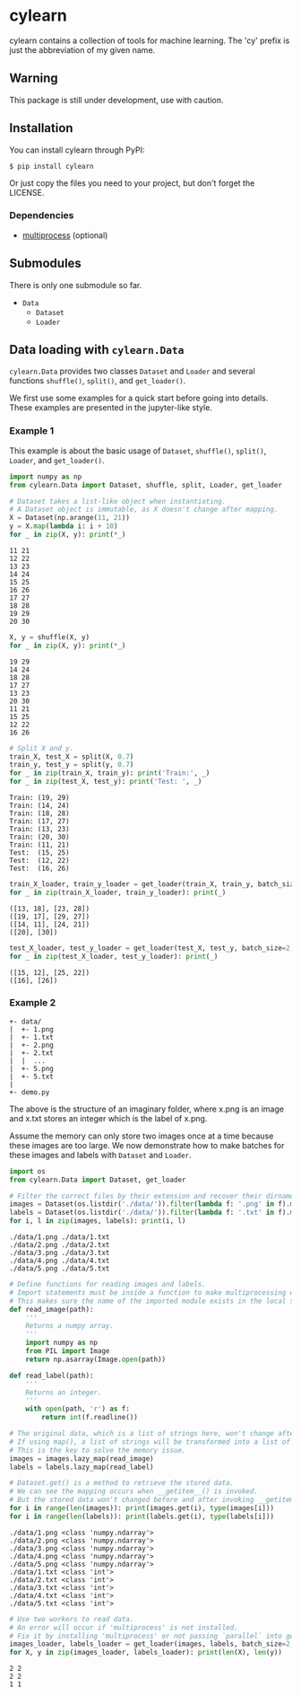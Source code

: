 # cylearn

cylearn contains a collection of tools for machine learning. The 'cy' prefix is just the abbreviation of my given name.

## Warning

This package is still under development, use with caution.

## Installation

You can install cylearn through PyPI:

```
$ pip install cylearn
```

Or just copy the files you need to your project, but don't forget the LICENSE.

### Dependencies

+ [multiprocess](https://github.com/uqfoundation/multiprocess) (optional)

## Submodules

There is only one submodule so far.

+ `Data`
  + `Dataset`
  + `Loader`

## Data loading with `cylearn.Data`

`cylearn.Data` provides two classes `Dataset` and `Loader` and several functions `shuffle()`, `split()`, and `get_loader()`.

We first use some examples for a quick start before going into details. These examples are presented in the jupyter-like style.

### Example 1

This example is about the basic usage of `Dataset`, `shuffle()`, `split()`, `Loader`, and `get_loader()`.

```Python
import numpy as np
from cylearn.Data import Dataset, shuffle, split, Loader, get_loader
```

```Python
# Dataset takes a list-like object when instantiating.
# A Dataset object is immutable, as X doesn't change after mapping.
X = Dataset(np.arange(11, 21))
y = X.map(lambda i: i + 10)
for _ in zip(X, y): print(*_)
```

```
11 21
12 22
13 23
14 24
15 25
16 26
17 27
18 28
19 29
20 30
```

```Python
X, y = shuffle(X, y)
for _ in zip(X, y): print(*_)
```

```
19 29
14 24
18 28
17 27
13 23
20 30
11 21
15 25
12 22
16 26
```

```Python
# Split X and y.
train_X, test_X = split(X, 0.7)
train_y, test_y = split(y, 0.7)
for _ in zip(train_X, train_y): print('Train:', _)
for _ in zip(test_X, test_y): print('Test: ', _)
```

```
Train: (19, 29)
Train: (14, 24)
Train: (18, 28)
Train: (17, 27)
Train: (13, 23)
Train: (20, 30)
Train: (11, 21)
Test:  (15, 25)
Test:  (12, 22)
Test:  (16, 26)
```

```Python
train_X_loader, train_y_loader = get_loader(train_X, train_y, batch_size=2)
for _ in zip(train_X_loader, train_y_loader): print(_)
```

```
([13, 18], [23, 28])
([19, 17], [29, 27])
([14, 11], [24, 21])
([20], [30])
```

```Python
test_X_loader, test_y_loader = get_loader(test_X, test_y, batch_size=2, shuffle=False)
for _ in zip(test_X_loader, test_y_loader): print(_)
```

```
([15, 12], [25, 22])
([16], [26])
```

### Example 2

```
+- data/
|  +- 1.png
|  +- 1.txt
|  +- 2.png
|  +- 2.txt
|  |  ...
|  +- 5.png
|  +- 5.txt
|
+- demo.py
```

The above is the structure of an imaginary folder, where x.png is an image and x.txt stores an integer which is the label of x.png.

Assume the memory can only store two images once at a time because these images are too large. We now demonstrate how to make batches for these images and labels with `Dataset` and `Loader`.

```Python
import os
from cylearn.Data import Dataset, get_loader
```

```Python
# Filter the correct files by their extension and recover their dirname.
images = Dataset(os.listdir('./data/')).filter(lambda f: '.png' in f).map(lambda f: './data/' + f)
labels = Dataset(os.listdir('./data/')).filter(lambda f: '.txt' in f).map(lambda f: './data/' + f)
for i, l in zip(images, labels): print(i, l)
```

```
./data/1.png ./data/1.txt
./data/2.png ./data/2.txt
./data/3.png ./data/3.txt
./data/4.png ./data/4.txt
./data/5.png ./data/5.txt
```

```Python
# Define functions for reading images and labels.
# Import statements must be inside a function to make multiprocessing work.
# This makes sure the name of the imported module exists in the local symbol table.
def read_image(path):
    '''
    Returns a numpy array.
    '''
    import numpy as np
    from PIL import Image
    return np.asarray(Image.open(path))

def read_label(path):
    '''
    Returns an integer.
    '''
    with open(path, 'r') as f:
        return int(f.readline())
```

```Python
# The original data, which is a list of strings here, won't change after lazy_map() is called.
# If using map(), a list of strings will be transformed into a list of numpy arrays or integers.
# This is the key to solve the memory issue.
images = images.lazy_map(read_image)
labels = labels.lazy_map(read_label)
```

```Python
# Dataset.get() is a method to retrieve the stored data.
# We can see the mapping occurs when __getitem__() is invoked.
# But the stored data won't changed before and after invoking __getitem__().
for i in range(len(images)): print(images.get(i), type(images[i]))
for i in range(len(labels)): print(labels.get(i), type(labels[i]))
```

```
./data/1.png <class 'numpy.ndarray'>
./data/2.png <class 'numpy.ndarray'>
./data/3.png <class 'numpy.ndarray'>
./data/4.png <class 'numpy.ndarray'>
./data/5.png <class 'numpy.ndarray'>
./data/1.txt <class 'int'>
./data/2.txt <class 'int'>
./data/3.txt <class 'int'>
./data/4.txt <class 'int'>
./data/5.txt <class 'int'>
```

```Python
# Use two workers to read data.
# An error will occur if 'multiprocess' is not installed.
# Fix it by installing 'multiprocess' or not passing `parallel` into get_loader().
images_loader, labels_loader = get_loader(images, labels, batch_size=2, parallel=2)
for X, y in zip(images_loader, labels_loader): print(len(X), len(y))
```

```
2 2
2 2
1 1
```
